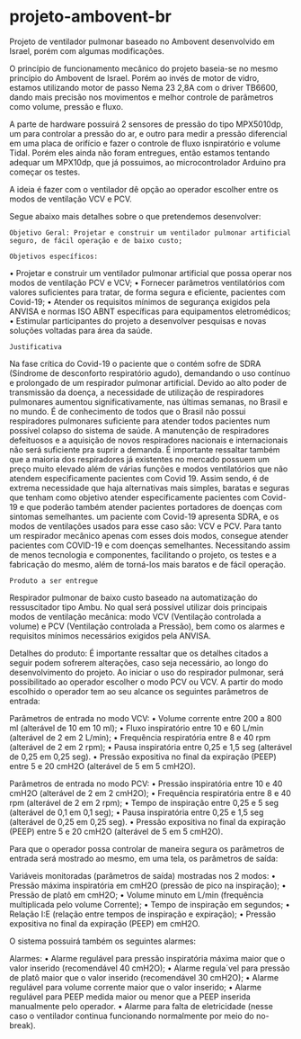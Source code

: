 # projeto-ambovent-br
Projeto de ventilador pulmonar baseado no Ambovent desenvolvido em Israel, porém com algumas modificações.

O princípio de funcionamento mecânico do projeto baseia-se no mesmo princípio do Ambovent de Israel. Porém ao invés de motor de vidro, estamos utilizando motor de passo Nema 23 2,8A com o driver TB6600, dando mais precisão nos movimentos e melhor controle de parâmetros como volume, pressão e fluxo.

A parte de hardware possuirá 2 sensores de pressão do tipo MPX5010dp, um para controlar a pressão do ar, e outro para medir a pressão diferencial em uma placa de orifício e fazer o controle de fluxo isnpiratório e volume Tidal. Porém eles ainda não foram entregues, então estamos tentando adequar um MPX10dp, que já possuimos, ao microcontrolador Arduino pra começar os testes.

A ideia é fazer com o ventilador dê opção ao operador escolher entre os modos de ventilação VCV e PCV.

Segue abaixo mais detalhes sobre o que pretendemos desenvolver:

	Objetivo Geral: Projetar e construir um ventilador pulmonar artificial seguro, de fácil operação e de baixo custo;

	Objetivos específicos:

•	Projetar e construir um ventilador pulmonar artificial que possa operar nos modos de ventilação PCV e VCV; 
•	Fornecer parâmetros ventilatórios com valores suficientes para tratar, de forma segura e eficiente, pacientes com Covid-19;
•	Atender os requisitos mínimos de segurança exigidos pela ANVISA e normas ISO ABNT específicas para equipamentos eletromédicos;
•	Estimular participantes do projeto a desenvolver pesquisas e novas soluções voltadas para área da saúde.


	Justificativa 

Na fase crítica do Covid-19 o paciente que o contém sofre de SDRA (Síndrome de desconforto respiratório agudo), demandando o uso contínuo e prolongado de um respirador pulmonar artificial. Devido ao alto poder de transmissão da doença, a necessidade de utilização de respiradores pulmonares aumentou significativamente, nas últimas semanas, no Brasil e no mundo. É de conhecimento de todos que o Brasil não possui respiradores pulmonares suficiente para atender todos pacientes num possível colapso do sistema de saúde. A manutenção de respiradores defeituosos e a aquisição de novos respiradores nacionais e internacionais não será suficiente pra suprir a demanda. É importante ressaltar também que a maioria dos respiradores já existentes no mercado possuem um preço muito elevado além de várias funções e modos ventilatórios que não atendem especificamente pacientes com Covid 19. 
Assim sendo, é de extrema necessidade que haja alternativas mais simples, baratas e seguras que tenham como objetivo atender especificamente pacientes com Covid-19 e que poderão também atender pacientes portadores de doenças com sintomas semelhantes. um paciente com Covid-19 apresenta SDRA, e os modos de ventilações usados para esse caso são: VCV e PCV. Para tanto um respirador mecânico apenas com esses dois modos, consegue atender pacientes com COVID-19 e com doenças semelhantes. Necessitando assim de menos tecnologia e componentes, facilitando o projeto, os testes e a fabricação do mesmo, além de torná-los mais baratos e de fácil operação. 

	Produto a ser entregue 

Respirador pulmonar de baixo custo baseado na automatização do ressuscitador tipo Ambu. No qual será possível utilizar dois principais modos de ventilação mecânica: modo VCV (Ventilação controlada a volume) e PCV (Ventilação controlada a Pressão), bem como os alarmes e requisitos mínimos necessários exigidos pela ANVISA.

Detalhes do produto:
É importante ressaltar que os detalhes citados a seguir podem sofrerem alterações, caso seja necessário, ao longo do desenvolvimento do projeto.
Ao iniciar o uso do respirador pulmonar, será possibilitado ao operador escolher o modo PCV ou VCV. A partir do modo escolhido o operador tem ao seu alcance os seguintes parâmetros de entrada:

Parâmetros de entrada no modo VCV: 
•	Volume corrente entre 200 a 800 ml (alterável de 10 em 10 ml);
•	Fluxo inspiratório entre 10 e 60 L/min (alterável de 2 em 2 L/min); 
•	Frequência respiratória entre 8 e 40 rpm (alterável de 2 em 2 rpm);
•	Pausa inspiratória entre 0,25 e 1,5 seg (alterável de 0,25 em 0,25 seg).
•	Pressão expositiva no final da expiração (PEEP) entre 5 e 20 cmH2O (alterável de 5 em 5 cmH2O).

Parâmetros de entrada no modo PCV:
•	Pressão inspiratória entre 10 e 40 cmH2O (alterável de 2 em 2 cmH2O);
•	Frequência respiratória entre 8 e 40 rpm (alterável de 2 em 2 rpm);
•	Tempo de inspiração entre 0,25 e 5 seg (alterável de 0,1 em 0,1 seg);
•	Pausa inspiratória entre 0,25 e 1,5 seg (alterável de 0,25 em 0,25 seg).
•	Pressão expositiva no final da expiração (PEEP) entre 5 e 20 cmH2O (alterável de 5 em 5 cmH2O).

Para que o operador possa controlar de maneira segura os parâmetros de entrada será mostrado ao mesmo, em uma tela, os parâmetros de saída:

Variáveis monitoradas (parâmetros de saída) mostradas nos 2 modos: 
•	Pressão máxima inspiratória em cmH2O (pressão de pico na inspiração);
•	Pressão de platô em cmH2O;
•	Volume minuto em L/min (frequência multiplicada pelo volume Corrente);
•	Tempo de inspiração em segundos;
•	Relação I:E (relação entre tempos de inspiração e expiração);
•	Pressão expositiva no final da expiração (PEEP) em cmH2O.

O sistema possuirá também os seguintes alarmes:

Alarmes:
•	Alarme regulável para pressão inspiratória máxima maior que o valor inserido (recomendável 40 cmH2O);
•	Alarme regula´vel para pressão de platô maior que o valor inserido (recomendável 30 cmH2O);
•	Alarme regulável para volume corrente maior que o valor inserido;
•	Alarme regulável para PEEP medida maior ou menor que a PEEP inserida manualmente pelo operador.
•	Alarme para falta de eletricidade (nesse caso o ventilador continua funcionando normalmente por meio do no-break).

